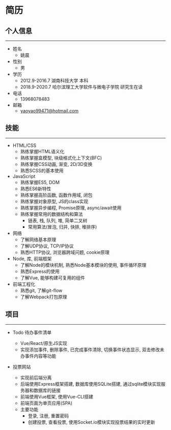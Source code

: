 # 简历

## 个人信息

---

- 姓名
  - 姚晨
- 性别
  - 男
- 学历
  - 2012.9-2016.7 湖南科技大学 本科
  - 2018.9-2020.7 哈尔滨理工大学软件与微电子学院 研究生在读
- 电话
  - 13968078483
- 邮箱
  - yaoyao99471@hotmail.com

## 技能

---

- HTML/CSS
  - 熟练掌握HTML语义化
  - 熟练掌握盒模型, 块级格式化上下文(BFC)
  - 熟练掌握CSS动画, 渐变, 2D/3D变换
  - 熟悉SCSS的基本使用
- JavaScript
  - 熟练掌握ES5, DOM
  - 熟悉ES6新特性
  - 熟练掌握高阶函数, 函数作用域, 闭包
  - 熟练掌握对象原型, JS的class实现
  - 熟练掌握异步编程, Promise原理, async/await使用
  - 熟练掌握常用的数据结构和算法
    - 链表, 栈, 队列, 堆, 简单二叉树
    - 常用算法(冒泡, 归并, 快排, 堆排序)
- 网络
  - 了解网络基本原理
  - 了解UDP协议, TCP/IP协议
  - 熟悉HTTP协议, 浏览器跨域问题, cookie原理
- Node, 库, 前端框架
  - 了解Node的模块机制, 熟悉Node基本模块的使用, 事件循环原理
  - 熟悉Express的使用
  - 了解Vue, 能够构建可复用的组件
- 前端工程化
  - 熟悉git, 了解git-flow
  - 了解Webpack打包原理

## 项目

---

- Todo 待办事件清单
  - Vue/React/原生JS实现
  - 实现添加事件, 删除事件, 已完成事件清除, 切换事件状态显示, 双击修改未办事件内容等功能


- 投票网站
  - 实现前后端分离
  - 后端使用Express框架搭建, 数据库使用SQLite搭建, 通过sqlite模块实现服务器和数据库的链接
  - 前端使用Vue框架, 使用Vue-CLI搭建
  - 前端页面为单页应用(SPA)
  - 主要功能
    - 登录, 注册, 重置密码
    - 创建投票, 查看投票, 使用Socket.io模块实现投票结果的实时更新

